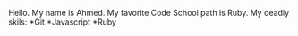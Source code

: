 Hello. My name is Ahmed.
My favorite Code School path is Ruby.
My deadly skils:
*Git
*Javascript
*Ruby
